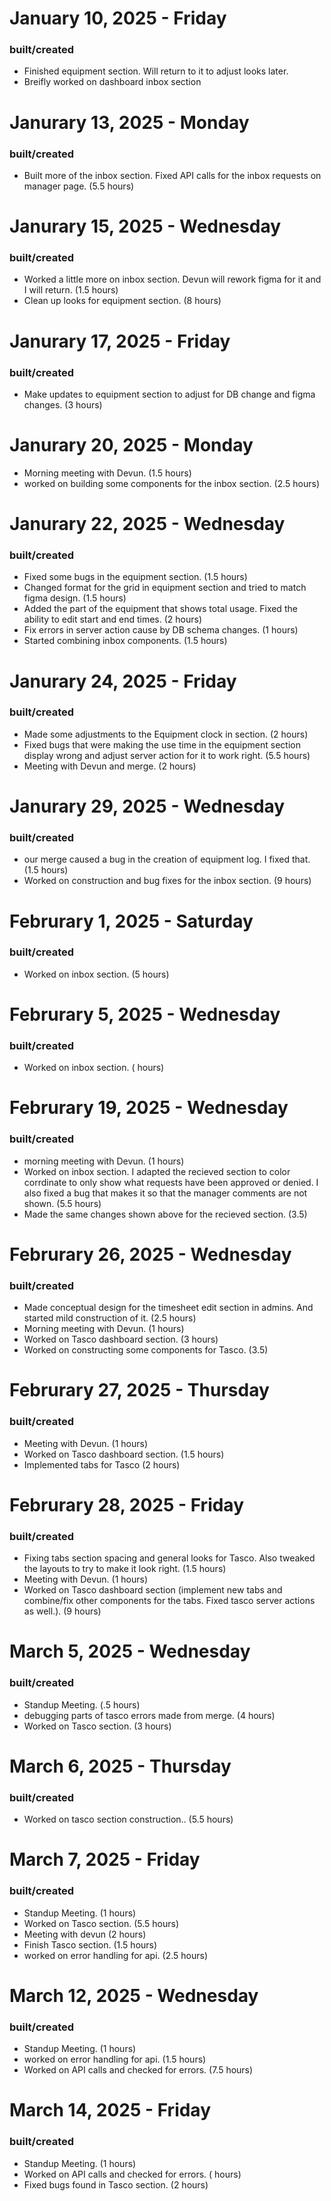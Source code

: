 # January 10, 2025 - Friday
### built/created
- Finished equipment section. Will return to it to adjust looks later.
- Breifly worked on dashboard inbox section

# Janurary 13, 2025 - Monday
### built/created
- Built more of the inbox section. Fixed API calls for the inbox requests on manager page. (5.5 hours)

# Janurary 15, 2025 - Wednesday
### built/created
- Worked a little more on inbox section. Devun will rework figma for it and I will return. (1.5 hours)
- Clean up looks for equipment section. (8 hours)

# Janurary 17, 2025 - Friday
### built/created
- Make updates to equipment section to adjust for DB change and figma changes. (3 hours)

# Janurary 20, 2025 - Monday
- Morning meeting with Devun. (1.5 hours)
- worked on building some components for the inbox section. (2.5 hours)

# Janurary 22, 2025 - Wednesday
### built/created
- Fixed some bugs in the equipment section. (1.5 hours)
- Changed format for the grid in equipment section and tried to match figma design. (1.5 hours)
- Added the part of the equipment that shows total usage. Fixed the ability to edit start and end times. (2 hours)
- Fix errors in server action cause by DB schema changes. (1 hours)
- Started combining inbox components. (1.5 hours)

# Janurary 24, 2025 - Friday
### built/created
- Made some adjustments to the Equipment clock in section. (2 hours)
- Fixed bugs that were making the use time in the equipment section display wrong and adjust server action for it to work right. (5.5 hours)
- Meeting with Devun and merge. (2 hours)

# Janurary 29, 2025 - Wednesday
### built/created
- our merge caused a bug in the creation of equipment log. I fixed that. (1.5 hours)
- Worked on construction and bug fixes for the inbox section. (9 hours)

# Februrary 1, 2025 - Saturday
### built/created
- Worked on inbox section. (5 hours)

# Februrary 5, 2025 - Wednesday
### built/created
- Worked on inbox section. ( hours)

# Februrary 19, 2025 - Wednesday
### built/created
- morning meeting with Devun. (1 hours)
- Worked on inbox section. I adapted the recieved section to color corrdinate to only show what requests have been approved or denied. I also fixed a bug that makes it so that the manager comments are not shown. (5.5 hours)
- Made the same changes shown above for the recieved section. (3.5)

# Februrary 26, 2025 - Wednesday
### built/created
- Made conceptual design for the timesheet edit section in admins. And started mild construction of it. (2.5 hours)
- Morning meeting with Devun. (1 hours)
- Worked on Tasco dashboard section. (3 hours)
- Worked on constructing some components for Tasco. (3.5)

# Februrary 27, 2025 - Thursday
### built/created
- Meeting with Devun. (1 hours)
- Worked on Tasco dashboard section. (1.5 hours)
- Implemented tabs for Tasco (2 hours)

# Februrary 28, 2025 - Friday
### built/created
- Fixing tabs section spacing and general looks for Tasco. Also tweaked the layouts to try to make it look right. (1.5 hours)
- Meeting with Devun. (1 hours)
- Worked on Tasco dashboard section (implement new tabs and combine/fix other components for the tabs. Fixed tasco server actions as well.). (9 hours)

# March 5, 2025 - Wednesday
### built/created
- Standup Meeting. (.5 hours)
- debugging parts of tasco errors made from merge. (4 hours)
- Worked on Tasco section. (3 hours)

# March 6, 2025 - Thursday
### built/created
- Worked on tasco section construction.. (5.5 hours)

# March 7, 2025 - Friday
### built/created
- Standup Meeting. (1 hours)
- Worked on Tasco section. (5.5 hours)
- Meeting with devun (2 hours)
- Finish Tasco section. (1.5 hours)
- worked on error handling for api. (2.5 hours)

# March 12, 2025 - Wednesday
### built/created
- Standup Meeting. (1 hours)
- worked on error handling for api. (1.5 hours)
- Worked on API calls and checked for errors. (7.5 hours)

# March 14, 2025 - Friday
### built/created
- Standup Meeting. (1 hours)
- Worked on API calls and checked for errors. ( hours)
- Fixed bugs found in Tasco section. (2 hours)
